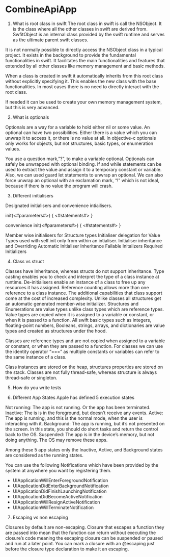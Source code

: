 # CombineApiApp
1.    What is root class in swift
The root class in swift is call the NSObject. It is the class where all the other classes in swift are derived from. SwfitObject is an internal class provided by the swift runtime and serves as the ultimate parent swift classes.

It is not normally possible to directly access the NSObject class in a typical project. It exists in the background to provide the fundamental functionalities in swift. It facilitates the main functionalities and features that extended by all other classes like memory management and basic methods. 

When a class is created in swift it automatically inherits from this root class without explicitly specifying it. This enables the new class with the base functionalities. In most cases there is no need to directly interact with the root class.

If needed it can be used to create your own memory management system, but this is very advanced.



2.    What is optionals

Optionals are a way for a variable to hold either nil or some value. An optional can have two possibilities. Either there is a value which you can unwrap it to access it, or there is no value at all. 
In objective-c optionals only works for objects, but not structures, basic types, or enumeration values.

You use a question mark,”?”, to make a variable optional. Optionals can safely be unwrapped with optional binding. If and while statements can be used to extract the value and assign it to a temporary constant or variable. Also, we can used guard let statements to unwrap an optional. We can also force unwrap an optional with an exclamation mark, “!” which is not ideal, because if there is no value the program will crash. 


3.    Different initialisers

Designated initialisers and convenience intiailisers.

init(<#parameters#>) {
   <#statements#>
}

convenience init(<#parameters#>) {
   <#statements#>
}


Member wise initialisers for Structure types
Initialiser delegation for Value Types used with self.init only from within an intialiser.
Initialiser inheritance and Overriding
Automatic Initialiser Inheritance 
Failable Initailzers
Required Initializers


4.    Class vs struct

Classes have Inheritance, whereas structs do not support inheritance. Type casting enables you to check and interpret the type of a class instance at runtime. De-initialisers enable an instance of a class to free up any resources it has assigned. Reference counting allows more than one reference to a class instance. The additional capabilities that class support come at the cost of increased complexity. 
Unlike classes all structures get an automatic generated member-wise initializer. 
Structures and Enumerations are value types unlike class types which are reference types. Value types are copied when it is assigned to a variable or constant, or when it is passed to a function. All swift basic types such as integers, floating-point numbers, Booleans, strings, arrays, and dictionaries are value types and created as structures under the hood. 

Classes are reference types and are not copied when assigned to a variable or constant, or when they are passed to a function. For classes we can use the identity operator “===” as multiple constants or variables can refer to the same instance of a class.

Class instances are stored on the heap, structures properties are stored on the stack.
Classes are not fully thread-safe, whereas structure is always thread-safe or singleton. 



5.    How do you write tests


6.    Different App States
Apple has defined 5 execution states
 



Not running:  The app is not running. Or the app has been terminated. 
Inactive: The is  is in the foreground, but doesn’t receive any events.
Active: The app is running, and this is the normal mode, when the user is interacting with it.
Background: The app is running, but it’s not presented on the screen. In this state, you should do short tasks and return the control back to the OS.
Suspended: The app is in the device’s memory, but not doing anything. The OS may remove these apps.

Among these 5 app states only the Inactive, Active, and Background states are considered as the running states. 
 
You can use the following Notifications which have been provided by the system at anywhere you want by registering them. 
- UIApplicationWillEnterForegroundNotification
- UIApplicationDidEnterBackgroundNotification
- UIApplicationDidFinishLaunchingNotification
- UIApplicationDidBecomeActiveNotification 
- UIApplicationWillResignActiveNotification 
- UIApplicationWillTerminateNotification 


7. Escaping vs non escaping

Closures by default are non-escaping. Closure that escapes a function they are passed into mean that the function can return without executing the closure’s code meaning the escaping closure can be suspended or paused and run at a later point. You can mark a closure with an @escaping just before the closure type declaration to make it an escaping.  

